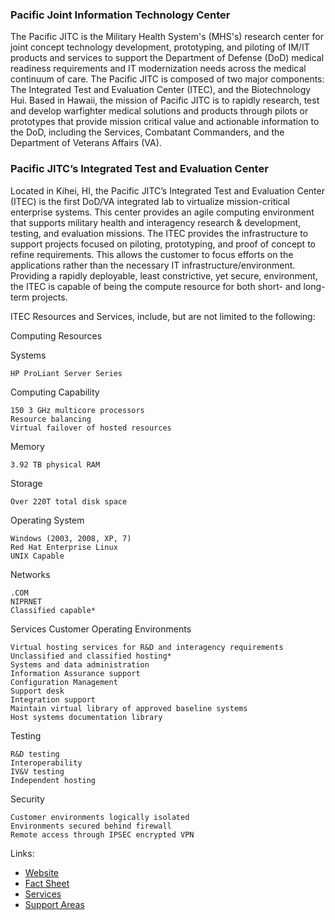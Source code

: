 ### Pacific Joint Information Technology Center

The Pacific JITC is the Military Health System's (MHS's) research center for joint concept technology development, prototyping, and piloting of IM/IT products and services to support the Department of Defense (DoD) medical readiness requirements and IT modernization needs across the medical continuum of care. The Pacific JITC is composed of two major components: The Integrated Test and Evaluation Center (ITEC), and the Biotechnology Hui.    Based in Hawaii, the mission of Pacific JITC is to rapidly research, test and develop warfighter medical solutions and products through pilots or prototypes that provide mission critical value and actionable information to the DoD, including the Services, Combatant Commanders, and the Department of Veterans Affairs (VA).

### Pacific JITC’s Integrated Test and Evaluation Center

Located in Kihei, HI, the Pacific JITC’s Integrated Test and Evaluation Center (ITEC) is the first DoD/VA integrated lab to virtualize mission-critical enterprise systems. This center provides an agile computing environment that supports military health and interagency research & development, testing, and evaluation missions.  The ITEC provides the infrastructure to support projects focused on piloting, prototyping, and proof of concept to refine requirements. This allows the customer to focus efforts on the applications rather than the necessary IT infrastructure/environment. Providing a rapidly deployable, least constrictive, yet secure, environment, the ITEC is capable of being the compute resource for both short- and long-term projects.

ITEC Resources and Services, include, but are not limited to the following:

Computing Resources

Systems

    HP ProLiant Server Series

Computing Capability

    150 3 GHz multicore processors
    Resource balancing
    Virtual failover of hosted resources

Memory

    3.92 TB physical RAM

Storage

    Over 220T total disk space

Operating System

    Windows (2003, 2008, XP, 7)
    Red Hat Enterprise Linux
    UNIX Capable

Networks

    .COM
    NIPRNET
    Classified capable*

Services
Customer Operating Environments

    Virtual hosting services for R&D and interagency requirements
    Unclassified and classified hosting*
    Systems and data administration
    Information Assurance support
    Configuration Management
    Support desk
    Integration support
    Maintain virtual library of approved baseline systems
    Host systems documentation library

Testing

    R&D testing
    Interoperability
    IV&V testing
    Independent hosting

Security

    Customer environments logically isolated
    Environments secured behind firewall
    Remote access through IPSEC encrypted VPN


Links:
* [Website](http://www.health.mil/About-MHS/Defense-Health-Agency/Health-IT/Health-IT-Innovation-and-Advanced-Technology-Development/Pacific-Joint-Information-Technology-Center)
* [Fact Sheet](https://github.com/vistadataproject/documents/blob/master/PJITC/PJITC-Overview-HIT_Research-Jan2015.pdf)
* [Services](http://deploytech.dhhq.health.mil/pacificjitc/services.aspx)
* [Support Areas](http://www.health.mil/Military-Health-Topics/Technology/Support-Areas/Health-IT-Research-and-Innovation/Joint-Integrated-Test-and-Evaluation-Center)


